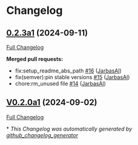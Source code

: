 # Changelog

## [0.2.3a1](https://github.com/OpenVoiceOS/ovos-skill-icanhazdadjokes/tree/0.2.3a1) (2024-09-11)

[Full Changelog](https://github.com/OpenVoiceOS/ovos-skill-icanhazdadjokes/compare/V0.2.0a1...0.2.3a1)

**Merged pull requests:**

- fix:setup\_readme\_abs\_path [\#16](https://github.com/OpenVoiceOS/ovos-skill-icanhazdadjokes/pull/16) ([JarbasAl](https://github.com/JarbasAl))
- fix\(semver\):pin stable versions [\#15](https://github.com/OpenVoiceOS/ovos-skill-icanhazdadjokes/pull/15) ([JarbasAl](https://github.com/JarbasAl))
- chore:rm\_unused file [\#14](https://github.com/OpenVoiceOS/ovos-skill-icanhazdadjokes/pull/14) ([JarbasAl](https://github.com/JarbasAl))

## [V0.2.0a1](https://github.com/OpenVoiceOS/ovos-skill-icanhazdadjokes/tree/V0.2.0a1) (2024-09-02)

[Full Changelog](https://github.com/OpenVoiceOS/ovos-skill-icanhazdadjokes/compare/V0.1.0...V0.2.0a1)



\* *This Changelog was automatically generated by [github_changelog_generator](https://github.com/github-changelog-generator/github-changelog-generator)*
